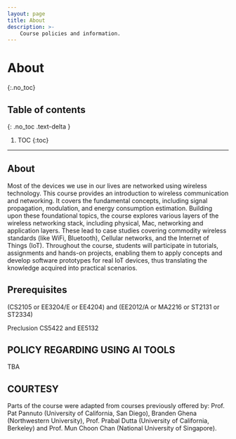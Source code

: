 ```yaml
---
layout: page
title: About
description: >-
    Course policies and information.
---
```


# About
{:.no_toc}

## Table of contents
{: .no_toc .text-delta }

1. TOC
{:toc}

---

## About

Most of the devices we use in our lives are networked using wireless technology. This course provides an introduction to wireless communication and networking. It covers the fundamental concepts, including signal propagation, modulation, and energy consumption estimation. Building upon these foundational topics, the course explores various layers of the wireless networking stack, including physical, Mac, networking and application layers. These lead to case studies covering commodity wireless standards (like WiFi, Bluetooth), Cellular networks, and the Internet of Things (IoT). Throughout the course, students will participate in tutorials, assignments and hands-on projects, enabling them to apply concepts and develop software prototypes for real IoT devices, thus translating the knowledge acquired into practical scenarios.


## Prerequisites

(CS2105 or EE3204/E or EE4204) and (EE2012/A or MA2216 or ST2131 or ST2334)

Preclusion CS5422 and EE5132

## POLICY REGARDING USING AI TOOLS

TBA

## COURTESY

Parts of the course were adapted from courses previously offered by: Prof. Pat Pannuto (University of California, San Diego), Branden Ghena (Northwestern University), Prof. Prabal Dutta (University of California, Berkeley) and Prof. Mun Choon Chan (National University of Singapore).  